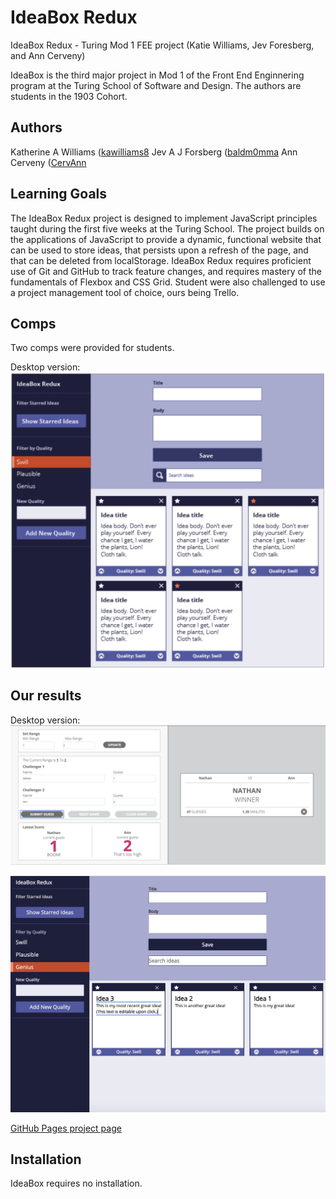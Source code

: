 # IdeaBox Redux
IdeaBox Redux - Turing Mod 1 FEE project (Katie Williams, Jev Foresberg, and Ann Cerveny)

IdeaBox is the third major project in Mod 1 of the Front End Enginnering program at the Turing School of Software and Design. The authors are students in the 1903 Cohort.

## Authors

Katherine A Williams ([kawilliams8](https://github.com/kawilliams8])
Jev A J Forsberg ([baldm0mma](https://github.com/baldm0mma])
Ann Cerveny ([CervAnn](https://github.com/CervAnn])

## Learning Goals

The IdeaBox Redux project is designed to implement JavaScript principles taught during the first five weeks at the Turing School. The project builds on the applications of JavaScript to provide a dynamic, functional website that can be used to store ideas, that persists upon a refresh of the page, and that can be deleted from localStorage. IdeaBox Redux requires proficient use of Git and GitHub to track feature changes, and requires mastery of the fundamentals of Flexbox and CSS Grid.
Student were also challenged to use a project management tool of choice, ours being Trello.


## Comps
Two comps were provided for students.

Desktop version:
![image](https://github.com/baldm0mma/idea_box/blob/master/Screen%20Shot%202019-04-10%20at%206.28.33%20PM.png)


## Our results
Desktop version:
![image](https://github.com/CervAnn/number-guesser/blob/master/Screen%20Shot%202019-03-28%20at%208.54.06%20AM.png)

![image](https://github.com/baldm0mma/idea_box/blob/master/Screen%20Shot%202019-04-10%20at%206.17.21%20PM.png)


[GitHub Pages project page](https://kawilliams8.github.io/Number-Guesser/)


## Installation
IdeaBox requires no installation.
